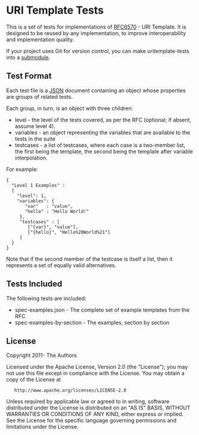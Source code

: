 
URI Template Tests
==================

This is a set of tests for implementations of
[RFC6570](http://tools.ietf.org/html/rfc6570) - URI Template. It is designed
to be reused by any implementation, to improve interoperability and
implementation quality.

If your project uses Git for version control, you can make uritemplate-tests into a [submodule](http://help.github.com/submodules/).

Test Format
-----------

Each test file is a [JSON](http://tools.ietf.org/html/RFC6627) document
containing an object whose properties are groups of related tests.

Each group, in turn, is an object with three children:

* level - the level of the tests covered, as per the RFC (optional; if absent,
  assume level 4).
* variables - an object representing the variables that are available to the
  tests in the suite
* testcases - a list of testcases, where each case is a two-member list, the
  first being the template, the second being the template after variable
  interpolation.

For example:

    {
      "Level 1 Examples" : 
      {
        "level": 1,
        "variables": {
           "var"   : "value",
           "hello" : "Hello World!"
         },
         "testcases" : [
            ["{var}", "value"],
            ["{hello}", "Hello%20World%21"]
         ]
      }
    }

Note that if the second member of the testcase is itself a list, then it 
represents a set of equally valid alternatives.


Tests Included
--------------

The following tests are included:

* spec-examples.json - The complete set of example templates from the RFC
* spec-examples-by-section - The examples, section by section

License
-------

   Copyright 2011- The Authors

   Licensed under the Apache License, Version 2.0 (the "License");
   you may not use this file except in compliance with the License.
   You may obtain a copy of the License at

       http://www.apache.org/licenses/LICENSE-2.0

   Unless required by applicable law or agreed to in writing, software
   distributed under the License is distributed on an "AS IS" BASIS,
   WITHOUT WARRANTIES OR CONDITIONS OF ANY KIND, either express or implied.
   See the License for the specific language governing permissions and
   limitations under the License.

